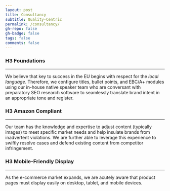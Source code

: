 ```yaml
---
layout: post
title: Consultancy
subtitle: Quality-Centric
permalink: /consultancy/
gh-repo: false
gh-badge: false
tags: false
comments: false
---
```

### H3 Foundations
***
We believe that key to success in the EU begins with respect for the *local language*. Therefore, we configure titles, bullet points, and EBC/A+ modules using our in-house native speaker team who are conversant with preparatory SEO research software to seamlessly translate brand intent in an appropriate tone and register.

### H3 Amazon Compliant
***
Our team has the knowledge and expertise to adjust content (typically images) to meet specific market needs and help insulate brands from inadvertent violations. We are further able to leverage this experience to swiftly resolve cases and defend existing content from competitor infringement.

### H3 Mobile-Friendly Display 
***
As the e-commerce market expands, we are acutely aware that product pages must display easily on desktop, tablet, and mobile devices.






